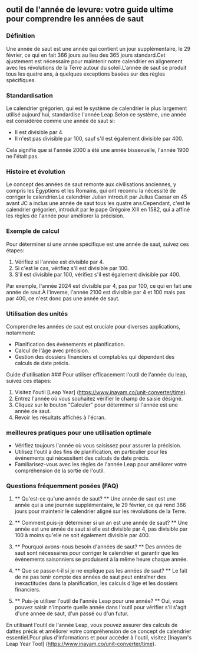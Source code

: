 ## outil de l'année de levure: votre guide ultime pour comprendre les années de saut

### Définition
Une année de saut est une année qui contient un jour supplémentaire, le 29 février, ce qui en fait 366 jours au lieu des 365 jours standard.Cet ajustement est nécessaire pour maintenir notre calendrier en alignement avec les révolutions de la Terre autour du soleil.L'année de saut se produit tous les quatre ans, à quelques exceptions basées sur des règles spécifiques.

### Standardisation
Le calendrier grégorien, qui est le système de calendrier le plus largement utilisé aujourd'hui, standardise l'année Leap.Selon ce système, une année est considérée comme une année de saut si:
- Il est divisible par 4.
- Il n'est pas divisible par 100, sauf s'il est également divisible par 400.

Cela signifie que si l'année 2000 a été une année bissexuelle, l'année 1900 ne l'était pas.

### Histoire et évolution
Le concept des années de saut remonte aux civilisations anciennes, y compris les Égyptiens et les Romains, qui ont reconnu la nécessité de corriger le calendrier.Le calendrier Julian introduit par Julius Caesar en 45 avant JC a inclus une année de saut tous les quatre ans.Cependant, c'est le calendrier grégorien, introduit par le pape Grégoire XIII en 1582, qui a affiné les règles de l'année pour améliorer la précision.

### Exemple de calcul
Pour déterminer si une année spécifique est une année de saut, suivez ces étapes:
1. Vérifiez si l'année est divisible par 4.
2. Si c'est le cas, vérifiez s'il est divisible par 100.
3. S'il est divisible par 100, vérifiez s'il est également divisible par 400.

Par exemple, l'année 2024 est divisible par 4, pas par 100, ce qui en fait une année de saut.À l'inverse, l'année 2100 est divisible par 4 et 100 mais pas par 400, ce n'est donc pas une année de saut.

### Utilisation des unités
Comprendre les années de saut est cruciale pour diverses applications, notamment:
- Planification des événements et planification.
- Calcul de l'âge avec précision.
- Gestion des dossiers financiers et comptables qui dépendent des calculs de date précis.

Guide d'utilisation ###
Pour utiliser efficacement l'outil de l'année du leap, suivez ces étapes:
1. Visitez l'outil [Leap Year] (https://www.inayam.co/unit-converter/time).
2. Entrez l'année où vous souhaitez vérifier le champ de saisie désigné.
3. Cliquez sur le bouton "Calculer" pour déterminer si l'année est une année de saut.
4. Revoir les résultats affichés à l'écran.

### meilleures pratiques pour une utilisation optimale
- Vérifiez toujours l'année où vous saisissez pour assurer la précision.
- Utilisez l'outil à des fins de planification, en particulier pour les événements qui nécessitent des calculs de date précis.
- Familiarisez-vous avec les règles de l'année Leap pour améliorer votre compréhension de la sortie de l'outil.

### Questions fréquemment posées (FAQ)

1. ** Qu'est-ce qu'une année de saut? **
Une année de saut est une année qui a une journée supplémentaire, le 29 février, ce qui rend 366 jours pour maintenir le calendrier aligné sur les révolutions de la Terre.

2. ** Comment puis-je déterminer si un an est une année de saut? **
Une année est une année de saut si elle est divisible par 4, pas divisible par 100 à moins qu'elle ne soit également divisible par 400.

3. ** Pourquoi avons-nous besoin d'années de saut? **
Des années de saut sont nécessaires pour corriger le calendrier et garantir que les événements saisonniers se produisent à la même heure chaque année.

4. ** Que se passe-t-il si je ne explique pas les années de saut? **
Le fait de ne pas tenir compte des années de saut peut entraîner des inexactitudes dans la planification, les calculs d'âge et les dossiers financiers.

5. ** Puis-je utiliser l'outil de l'année Leap pour une année? **
Oui, vous pouvez saisir n'importe quelle année dans l'outil pour vérifier s'il s'agit d'une année de saut, d'un passé ou d'un futur.

En utilisant l'outil de l'année Leap, vous pouvez assurer des calculs de dattes précis et améliorer votre compréhension de ce concept de calendrier essentiel.Pour plus d'informations et pour accéder à l'outil, visitez [Inayam's Leap Year Tool] (https://www.inayam.co/unit-converter/time).